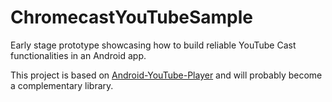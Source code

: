 # ChromecastYouTubeSample

Early stage prototype showcasing how to build reliable YouTube Cast functionalities in an Android app.

This project is based on [Android-YouTube-Player](https://github.com/PierfrancescoSoffritti/Android-YouTube-Player) and will probably become a complementary library.
